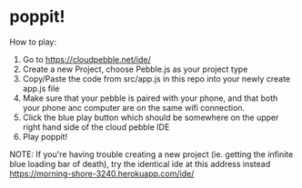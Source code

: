 poppit!
======

How to play:

1. Go to https://cloudpebble.net/ide/
2. Create a new Project, choose Pebble.js as your project type
3. Copy/Paste the code from src/app.js in this repo into your newly create app.js file
4. Make sure that your pebble is paired with your phone, and that both your phone anc computer are on the same wifi connection.
5. Click the blue play button which should be somewhere on the upper right hand side of the cloud pebble IDE
6. Play poppit!

NOTE: If you're having trouble creating a new project (ie. getting the infinite blue loading bar of death), try the identical ide at this address instead https://morning-shore-3240.herokuapp.com/ide/
